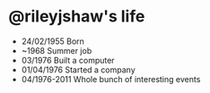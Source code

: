 @rileyjshaw's life
===============

- 24/02/1955 Born
- ~1968 Summer job
- 03/1976 Built a computer
- 01/04/1976 Started a company
- 04/1976-2011 Whole bunch of interesting events